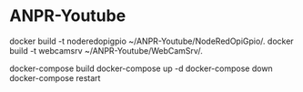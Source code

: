 # ANPR-Youtube

docker build -t noderedopigpio ~/ANPR-Youtube/NodeRedOpiGpio/.
docker build -t webcamsrv ~/ANPR-Youtube/WebCamSrv/.

docker-compose build
docker-compose up -d
docker-compose down
docker-compose restart
